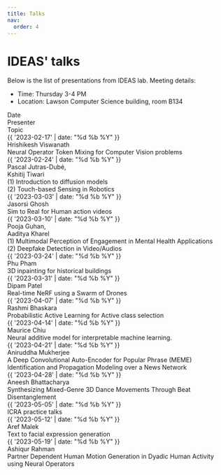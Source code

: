 ```yaml
---
title: Talks
nav:
  order: 4
---
```



# <i class="fas fa-bullhorn"></i>IDEAS' talks
Below is the list of presentations from IDEAS lab. Meeting details:
- Time: Thursday 3-4 PM
- Location: Lawson Computer Science building, room B134

<div class="news-item header">
    <div class="date">Date</div>
    <div class="presenter">Presenter</div>
    <div class="content">
      Topic
    </div>
</div>

<div class="news-item">
    <div class="date">{{ '2023-02-17' | date: "%d %b %Y" }}</div>
    <div class="presenter">Hrishikesh Viswanath</div>
    <div class="content">Neural Operator Token Mixing for Computer Vision problems</div>
</div>

<div class="news-item">
    <div class="date">{{ '2023-02-24' | date: "%d %b %Y" }}</div>
    <div class="presenter">Pascal Jutras-Dubé, <br> Kshitij Tiwari</div>
    <div class="content">(1) Introduction to diffusion models <br>(2) Touch-based Sensing in Robotics</div>
</div>

<div class="news-item">
    <div class="date">{{ '2023-03-03' | date: "%d %b %Y" }}</div>
    <div class="presenter">Jasorsi Ghosh</div>
    <div class="content">Sim to Real for Human action videos</div>
</div>

<div class="news-item">
    <div class="date">{{ '2023-03-10' | date: "%d %b %Y" }}</div>
    <div class="presenter">Pooja Guhan, <br> Aaditya Kharel</div>
    <div class="content">(1) Multimodal Perception of Engagement in Mental Health Applications <br>(2) Deepfake Detection in Video/Audios</div>
</div>

<div class="news-item">
    <div class="date">{{ '2023-03-24' | date: "%d %b %Y" }}</div>
    <div class="presenter">Phu Pham</div>
    <div class="content">3D inpainting for historical buildings</div>
</div>

<div class="news-item">
    <div class="date">{{ '2023-03-31' | date: "%d %b %Y" }}</div>
    <div class="presenter">Dipam Patel</div>
    <div class="content">Real-time NeRF using a Swarm of Drones</div>
</div>

<div class="news-item">
    <div class="date">{{ '2023-04-07' | date: "%d %b %Y" }}</div>
    <div class="presenter">Rashmi Bhaskara</div>
    <div class="content">Probabilistic Active Learning for Active class selection</div>
</div>

<div class="news-item">
    <div class="date">{{ '2023-04-14' | date: "%d %b %Y" }}</div>
    <div class="presenter">Maurice Chiu</div>
    <div class="content">Neural additive model for interpretable machine learning. </div>
</div>

<div class="news-item">
    <div class="date">{{ '2023-04-21' | date: "%d %b %Y" }}</div>
    <div class="presenter">Aniruddha Mukherjee</div>
    <div class="content">A Deep Convolutional Auto-Encoder for Popular Phrase (MEME) Identification and Propagation Modeling over a News Network</div>
</div>

<div class="news-item">
    <div class="date">{{ '2023-04-28' | date: "%d %b %Y" }}</div>
    <div class="presenter">Aneesh Bhattacharya</div>
    <div class="content">Synthesizing Mixed-Genre 3D Dance Movements Through Beat Disentanglement</div>
</div>

<div class="news-item">
    <div class="date">{{ '2023-05-05' | date: "%d %b %Y" }}</div>
    <div class="presenter"></div>
    <div class="content">ICRA practice talks</div>
</div>

<div class="news-item">
    <div class="date">{{ '2023-05-12' | date: "%d %b %Y" }}</div>
    <div class="presenter">Aref Malek</div>
    <div class="content">Text to facial expression generation</div>
</div>

<div class="news-item">
    <div class="date">{{ '2023-05-19' | date: "%d %b %Y" }}</div>
    <div class="presenter">Ashiqur Rahman</div>
    <div class="content">Partner Dependent Human Motion Generation in Dyadic Human Activity using Neural Operators</div>
</div>